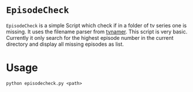 # `EpisodeCheck`
`EpisodeCheck` is a simple Script which check if in a folder of tv series one is missing. It uses the filename parser from [tvnamer](https://github.com/dbr/tvnamer). This script is very basic. Currently it only search for the highest episode number in the current directory and display all missing episodes as list.

# Usage
    python episodecheck.py <path>
